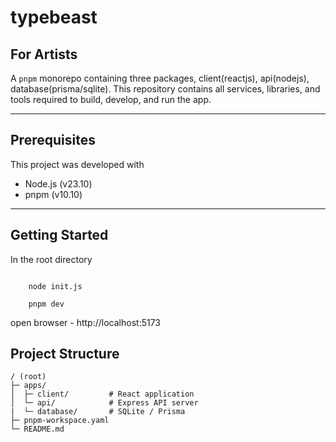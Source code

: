 # typebeast

## For Artists

A `pnpm` monorepo containing three packages, client(reactjs), api(nodejs), database(prisma/sqlite). This repository contains all services, libraries, and tools required to build, develop, and run the app.

---

## Prerequisites

This project was developed with

- Node.js (v23.10)
- pnpm (v10.10)

---

## Getting Started

In the root directory

```

    node init.js

    pnpm dev

```

open browser - http://localhost:5173

## Project Structure

```
/ (root)
├─ apps/
│  ├─ client/         # React application
│  └─ api/            # Express API server
|  └─ database/       # SQLite / Prisma
├─ pnpm-workspace.yaml
└─ README.md
```
